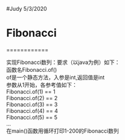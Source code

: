 #Judy 5/3/2020
# Fibonacci
============

实现Fibonacci数列：要求（以java为例）如下： <br>
函数名Fibonacci.of()                      <br>
of是一个静态方法，入参是int,返回值是int     <br>
参数从1开始，各参考值如下：                 <br>
    Fibonacci.of(1) == 1                  <br>
    Fibonacci.of(2) == 2                  <br>
    Fibonacci.of(3) == 3                  <br>
    Fibonacci.of(4) == 4                  <br>
    Fibonacci.of(5) == 5                  <br>
    ...                                   <br>
在main()函数用循环打印1-200的Fibonacci数列
